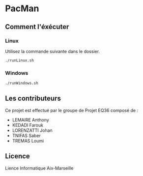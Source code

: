 # PacMan

## Comment l'éxécuter

### Linux

Utilisez la commande suivante dans le dossier.

```bash
./runLinux.sh
```
### Windows

```bash
./runWindows.sh
```

## Les contributeurs
Ce projet est effectué par le groupe de Projet EQ36 composé de :
- LEMAIRE Anthony
- KEDADI Farouk
- LORENZATTI Johan
- TNIFAS Saber
- TREMAS Loumi


## Licence
Lience Informatique Aix-Marseille

